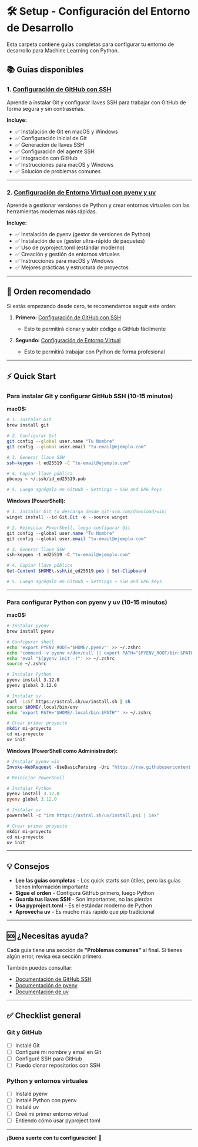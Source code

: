 # 🛠️ Setup - Configuración del Entorno de Desarrollo

Esta carpeta contiene guías completas para configurar tu entorno de desarrollo para Machine Learning con Python.

## 📚 Guías disponibles

### 1. [Configuración de GitHub con SSH](./01-github-ssh-setup.md)

Aprende a instalar Git y configurar llaves SSH para trabajar con GitHub de forma segura y sin contraseñas.

**Incluye:**
- ✅ Instalación de Git en macOS y Windows
- ✅ Configuración inicial de Git
- ✅ Generación de llaves SSH
- ✅ Configuración del agente SSH
- ✅ Integración con GitHub
- ✅ Instrucciones para macOS y Windows
- ✅ Solución de problemas comunes

---

### 2. [Configuración de Entorno Virtual con pyenv y uv](./02-python-environment-setup.md)

Aprende a gestionar versiones de Python y crear entornos virtuales con las herramientas modernas más rápidas.

**Incluye:**
- ✅ Instalación de pyenv (gestor de versiones de Python)
- ✅ Instalación de uv (gestor ultra-rápido de paquetes)
- ✅ Uso de pyproject.toml (estándar moderno)
- ✅ Creación y gestión de entornos virtuales
- ✅ Instrucciones para macOS y Windows
- ✅ Mejores prácticas y estructura de proyectos

---

## 🎯 Orden recomendado

Si estás empezando desde cero, te recomendamos seguir este orden:

1. **Primero:** [Configuración de GitHub con SSH](./01-github-ssh-setup.md)
   - Esto te permitirá clonar y subir código a GitHub fácilmente

2. **Segundo:** [Configuración de Entorno Virtual](./02-python-environment-setup.md)
   - Esto te permitirá trabajar con Python de forma profesional

---

## ⚡ Quick Start

### Para instalar Git y configurar GitHub SSH (10-15 minutos)

**macOS:**
```bash
# 1. Instalar Git
brew install git

# 2. Configurar Git
git config --global user.name "Tu Nombre"
git config --global user.email "tu-email@ejemplo.com"

# 3. Generar llave SSH
ssh-keygen -t ed25519 -C "tu-email@ejemplo.com"

# 4. Copiar llave pública
pbcopy < ~/.ssh/id_ed25519.pub

# 5. Luego agrégala en GitHub → Settings → SSH and GPG keys
```

**Windows (PowerShell):**
```powershell
# 1. Instalar Git (o descarga desde git-scm.com/download/win)
winget install --id Git.Git -e --source winget

# 2. Reiniciar PowerShell, luego configurar Git
git config --global user.name "Tu Nombre"
git config --global user.email "tu-email@ejemplo.com"

# 3. Generar llave SSH
ssh-keygen -t ed25519 -C "tu-email@ejemplo.com"

# 4. Copiar llave pública
Get-Content $HOME\.ssh\id_ed25519.pub | Set-Clipboard

# 5. Luego agrégala en GitHub → Settings → SSH and GPG keys
```

---

### Para configurar Python con pyenv y uv (10-15 minutos)

**macOS:**
```bash
# Instalar pyenv
brew install pyenv

# Configurar shell
echo 'export PYENV_ROOT="$HOME/.pyenv"' >> ~/.zshrc
echo 'command -v pyenv >/dev/null || export PATH="$PYENV_ROOT/bin:$PATH"' >> ~/.zshrc
echo 'eval "$(pyenv init -)"' >> ~/.zshrc
source ~/.zshrc

# Instalar Python
pyenv install 3.12.0
pyenv global 3.12.0

# Instalar uv
curl -LsSf https://astral.sh/uv/install.sh | sh
source $HOME/.local/bin/env
echo 'export PATH="$HOME/.local/bin:$PATH"' >> ~/.zshrc

# Crear primer proyecto
mkdir mi-proyecto
cd mi-proyecto
uv init
```

**Windows (PowerShell como Administrador):**
```powershell
# Instalar pyenv-win
Invoke-WebRequest -UseBasicParsing -Uri "https://raw.githubusercontent.com/pyenv-win/pyenv-win/master/pyenv-win/install-pyenv-win.ps1" -OutFile "./install-pyenv-win.ps1"; &"./install-pyenv-win.ps1"

# Reiniciar PowerShell

# Instalar Python
pyenv install 3.12.0
pyenv global 3.12.0

# Instalar uv
powershell -c "irm https://astral.sh/uv/install.ps1 | iex"

# Crear primer proyecto
mkdir mi-proyecto
cd mi-proyecto
uv init
```

---

## 💡 Consejos

- **Lee las guías completas** - Los quick starts son útiles, pero las guías tienen información importante
- **Sigue el orden** - Configura GitHub primero, luego Python
- **Guarda tus llaves SSH** - Son importantes, no las pierdas
- **Usa pyproject.toml** - Es el estándar moderno de Python
- **Aprovecha uv** - Es mucho más rápido que pip tradicional

---

## 🆘 ¿Necesitas ayuda?

Cada guía tiene una sección de **"Problemas comunes"** al final. Si tienes algún error, revisa esa sección primero.

También puedes consultar:
- [Documentación de GitHub SSH](https://docs.github.com/es/authentication/connecting-to-github-with-ssh)
- [Documentación de pyenv](https://github.com/pyenv/pyenv)
- [Documentación de uv](https://github.com/astral-sh/uv)

---

## ✅ Checklist general

### Git y GitHub
- [ ] Instalé Git
- [ ] Configuré mi nombre y email en Git
- [ ] Configuré SSH para GitHub
- [ ] Puedo clonar repositorios con SSH

### Python y entornos virtuales
- [ ] Instalé pyenv
- [ ] Instalé Python con pyenv
- [ ] Instalé uv
- [ ] Creé mi primer entorno virtual
- [ ] Entiendo cómo usar pyproject.toml

---

**¡Buena suerte con tu configuración!** 🚀
